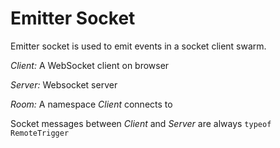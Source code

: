 # Emitter Socket

Emitter socket is used to emit events in a socket client swarm. 

*Client:* A WebSocket client on browser 

*Server:* Websocket server

*Room:* A namespace _Client_ connects to 

Socket messages between _Client_ and _Server_ are always `typeof RemoteTrigger`
